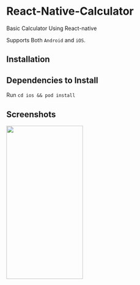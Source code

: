 # React-Native-Calculator
Basic Calculator Using React-native

Supports Both `Android` and `iOS`.

## Installation

## Dependencies to Install

Run `cd ios && pod install`


## Screenshots

<img src="https://user-images.githubusercontent.com/46760095/198566368-06f622bc-7b2b-4b30-b9bf-50f52b183f5b.png" width="200" height="400">




